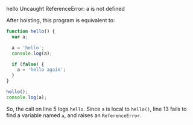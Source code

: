 hello
Uncaught ReferenceError: a is not defined

After hoisting, this program is equivalent to:

```javascript
function hello() {
  var a;

  a = 'hello';
  console.log(a);

  if (false) {
    a = 'hello again';
  }
}

hello();
console.log(a);
```

So, the call on line 5 logs `hello`. Since `a` is local to `hello()`, line 13 fails to find a variable named `a`, and raises an `ReferenceError`.
